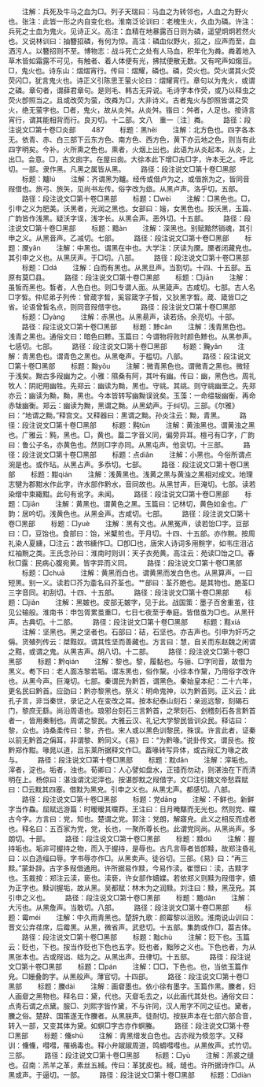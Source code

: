 <!-- { "loadSidebar": true } -->
　　注解：兵死及牛马之血为□。列子天瑞曰：马血之为转邻也，人血之为野火也。张注：此皆一形之内自变化也。淮南泛论训曰：老槐生火，久血为磷。许注：兵死之士血为鬼火。见诗正义。高注：血精在地暴露百日则为磷，遥望炯炯若然火也。又说林训曰：抽簪招磷，有何为惊。高注：磷血似野火，招之，应声而至，血洒污人。以簪招则不至。博物志：战斗死亡之处有人马血，积年化为粦。粦着地入草木皆如霜露不可见，有触者、着人体便有光，拂拭便散无数。又有咤声如煼豆。□，鬼火也。诗东山：熠熠宵行。传曰：熠耀，磷也。磷，荧火也。荧火谓其火荧荧闪□，犹言鬼火也。诗正义引陈思王萤火论曰：熠耀宵行。章句以为鬼火，或谓之磷。章句者，谓薛君章句。是则毛、韩古无异说。毛诗字本作荧，或乃以释虫之荧火卽照当之。且或改荧为萤，改粦为□，大非诗义。古者鬼火与卽照皆谓之荧火，绝无萤字也。□者，鬼火，故从炎舛。从炎舛。锴曰：舛者，人足也。按诗言宵行，谓其能相背而行。良刃切。十二部。文八　重一〖注〗粦。
　　路径：段注说文□第十卷□炎部
　　487
　　标题：黑hēi
　　注解：北方色也。四字各本无。依青、赤、白三部下云东方色、南方色、西方色，黄下亦云地之色，则当有此四字明矣。今补。火所熏之色也。熏者，火烟上出也。此语为从炎起本。从炎，上出□。会意。□，古文囱字。在屋曰囱。大徐本此下增□古□字，许本无之。呼北切。一部。隶作黑。凡黑之属皆从黑。
　　路径：段注说文□第十卷□黑部
　　标题：黸lú
　　注解：齐谓黑为黸。经传或借卢为之，或借旅为之，皆同音叚借也。旅弓、旅矢，见尚书左传。俗字改为玈。从黑卢声。洛乎切。五部。
　　路径：段注说文□第十卷□黑部
　　标题：□wèi
　　注解：□黑色也。□，引申之义为肥美。沃黑者，光润之黑也。女部曰：嬒，女黑色也。按沃黑，玉篇、广韵皆作浅黑。疑沃字误，浅字长。从黑会声。恶外切。十五部。
　　路径：段注说文□第十卷□黑部
　　标题：黯àn
　　注解：深黑也。别赋黯然销魂，其引申之义。从黑音声。乙减切。七部。
　　路径：段注说文□第十卷□黑部
　　标题：黡yǎn
　　注解：中黑也。谓黑在中也。大学注：厌读为黡。黡者闭藏皃也。其引申之义也。从黑厌声。于□切。八部。
　　路径：段注说文□第十卷□黑部
　　标题：□dá
　　注解：白而有黑也。从黑旦声。当割切。十四、十五部。五原有莫□县。
　　路径：段注说文□第十卷□黑部
　　标题：□jiān
　　注解：虽皙而黑也。晳者，人色白也。则□专谓人面。从黑箴声。古咸切。七部。古人名□字皙。仲尼弟子列传：曾葴字晳，奚容箴字子晳，又狄黑字晳。葴、箴皆□之省。论语曾皙名点，则同音叚借字也。
　　路径：段注说文□第十卷□黑部
　　标题：□yànɡ
　　注解：赤黑也。从黑昜声，读若炀。余亮切。十部。
　　路径：段注说文□第十卷□黑部
　　标题：黪cǎn
　　注解：浅青黑色也。浅青之黑也。通俗文曰：暗色曰黪。玉篇曰：今谓物将败时颜色黪也。从黑参声。七感切。七部。
　　路径：段注说文□第十卷□黑部
　　标题：黤yǎn
　　注解：青黑色也。谓青色之黑也。从黑奄声。于槛切。八部。
　　路径：段注说文□第十卷□黑部
　　标题：黝yǒu
　　注解：微青黑色也。谓微青之黑也。微轻于浅矣。黝古多叚幽为之。小雅：隰桑有阿，其叶有幽。传曰：幽，黑色也。周礼牧人：阴祀用幽牲。先郑云：幽读为黝，黑也。守祧。其祧。则守祧幽垩之。先郑亦云：幽读为黝，黝，黑也。今本皆转写幽黝误讹矣。玉藻：一命缊韨幽衡，再命赤韨幽衡。郑云：幽读为黝，黑谓之黝。从黑幼声。于纠切。三部。《尔雅》曰：“地谓之黝。”释宫文。又释器曰：黑谓之黝。孙炎注云：黝，青黑。
　　路径：段注说文□第十卷□黑部
　　标题：黗tūn
　　注解：黄浊黑也。谓黄浊之黑也。广雅云：黗，黑也。□，黄也。葢二字音义同，偏旁异耳。檀弓有□字，广韵曰：鲁公子名，亦黄色也。然则□字亦同。从黑屯声。他衮切。十三部。
　　路径：段注说文□第十卷□黑部
　　标题：点diǎn
　　注解：小黑也。今俗所谓点涴是也。或作玷。从黑占声。多忝切。七部。
　　路径：段注说文□第十卷□黑部
　　标题：黚qián
　　注解：浅黄黑也。浅黄之黑与黄浊之黑相对成文。地理志犍为郡黚水作此字，许水部作黔水，音同故也。从黑甘声，巨淹切。七部。读若染缯中束緅黚。此句有讹字。未闻。
　　路径：段注说文□第十卷□黑部
　　标题：□jiān
　　注解：黄黑也。谓黄色之黑。玉篇曰：记林切，黄色如金也。广韵：居吟切。浅黄色也。从黑金声。古咸切。七部。
　　路径：段注说文□第十卷□黑部
　　标题：□yuè
　　注解：黑有文也。从黑冤声，读若饴□字。豆部曰：□，豆饴也。食部曰：饴，米櫱煎也。于月切。十四、十五部。亦作黦。按周礼染人夏纁，□注云：故书纁作□。□卽□也，唐宋人诗词多用黦字，如韦庄泪沾红袖黦之类。王氏念孙曰：淮南时则训：天子衣苑黄。高注云：苑读□饴之□。春秋□露：民病心腹宛黄。皆字异而义同。
　　路径：段注说文□第十卷□黑部
　　标题：□chuā
　　注解：黄黑而白也。谓黄黑而发白色也。从黑算声。一曰短黑。别一义。读若□芥为齑名曰芥荃也。艹部曰：荃芥脃也。是其物也。脃荃□三字音同。初刮切。十四、十五部。
　　路径：段注说文□第十卷□黑部
　　标题：□jiǎn
　　注解：黑皴也。皮部无皴字，见于此。战国策：墨子百舍重茧，往见公输般。淮南书：申包胥累茧重□，七日七夜至于奉庭。皆借茧为□也。从黑幵声。古典切。十二部。
　　路径：段注说文□第十卷□黑部
　　标题：黠xiá
　　注解：坚黑也。黑之坚者也。石部曰：硈，石坚也。亦吉声也。引申为奸巧之偁。货殖列传云：桀黠奴。谓其性坚而善藏也。方言曰：慧，自关而东赵魏之闲谓之黠，或谓之鬼。从黑吉声。胡八切。十二部。
　　路径：段注说文□第十卷□黑部
　　标题：黔qián
　　注解：黎也。黎，履黏也。与骊、□字同音，故借为黑义。耇下曰：老人面冻黎若垢。谓冻黑也，俗作黧。小徐本作黧，乃用俗字改许也。从黑今声。巨淹切。七部。秦谓民为黔首，谓黑色。秦始皇本纪：二十六年，更名民曰黔首。应劭曰：黔亦黎黑也。祭义：明命鬼神，以为黔首则。正义云：此孔子言，非当秦世，录记之人在变改之耳。按本纪泰山刻石：亲巡远黎，刻碣石门，黎庶无繇。尚沿周语也。琅邪台刻石三言黔首，之罘刻石、刽稽刻石各言黔首者一，皆用秦制也。周谓之黎民。大雅云汉、礼记大学黎民皆训众民。释诂曰：黎，众也。诗桑柔传曰：黎，齐也。宋人或以黑色训黎民，殊误。许言此者，证秦以前无黔首之偁耳，非谓黎、黔同义。《易》曰：“为黔喙。”说卦传文。谓艮也。按黔郑作黚。喙晁以道，吕东莱所据释文作□。葢喙转写异体，或古叚汇为喙之故与。
　　路径：段注说文□第十卷□黑部
　　标题：黕dǎn
　　注解：滓垢也。滓者，淀也。垢者，浊也。荀卿曰：人心譬如盘水，正错而勿动，则湛浊在下而清明在上。杨倞曰：湛浊谓沈泥滓也。按湛卽黕之叚借字。文□注引魏文帝愁霖赋曰：□云黕其四塞。借黕为黑皃。引申之义也。从黑冘声。都感切。八部。
　　路径：段注说文□第十卷□黑部
　　标题：党dǎnɡ
　　注解：不鲜也。新鲜字当作鱻。屈赋远游篇：时暧暧其曭莽。王注曰：日月晻黮而无光也。然则党、曭古今字。方言曰：党，知也。楚谓之党。郭注：党朗，解寤皃。此义之相反而成者也。释名曰：五百家为党，党，长也，一聚所尊长也。此谓党同尚。从黑尚声。多朗切。十部。
　　路径：段注说文□第十卷□黑部
　　标题：黩dú
　　注解：握持垢也。垢非可握持之物，而入于握持，是辱也。古凡言辱者皆卽黩，故郑注昏礼曰：以白造缁曰辱。字书辱亦作□。从黑卖声。徒谷切。三部。《易》曰：“再三黩。”蒙卦辞。古字多叚借通用。许所据易作黩，今易作渎。崔憬曰：渎，古黩字也。玉裁按：郑注云渎，亵也。渎亵，许女部作嬻媟。若依郑义则黩为叚借字，嬻为正字也。黩训握垢，故从黑。吴都赋：林木为之润黩。刘注曰：黩，黑茂皃。其引申之义也。
　　路径：段注说文□第十卷□黑部
　　标题：黵dǎn
　　注解：大污也。从黑詹声。当敢切。八部。
　　路径：段注说文□第十卷□黑部
　　标题：霉méi
　　注解：中久雨靑黑也。楚辞九歌：颜霉黎以沮败。淮南说山训曰：晋文公弃荏席，后霉黑。从黑，微省声。武悲切。十五部。集韵或作□，葢古体。
　　路径：段注说文□第十卷□黑部
　　标题：黜chù
　　注解：贬下也。玉篇云：贬也，下也。按当作贬也下色也五字。贬也者，黜陟之义也。下色也者，为从黑张本也。古或叚诎、绌为之。从黑出声。丑律切。十五部。
　　路径：段注说文□第十卷□黑部
　　标题：□pán
　　注解：□□，下色也。也，当依玉篇作皃。□姗叠韵字。从黑般声。薄官切。十四部。
　　路径：段注说文□第十卷□黑部
　　标题：黱dài
　　注解：画睂墨也。依小徐有墨字。玉篇作黑。黱者，妇人画睂之黑物也。释名曰：黛，代也。灭睂毛去之，以此画代其处也。通俗文曰：点靑石谓之点黛。服□、刘熙字皆作黛，不与许同，汉人用字不同之征也。黛者，黱之俗。楚辞、国策遂无作黱者。从黑朕声。徒耐切。按朕声本在七部六部合音，转入一部，又变其体为黛。如螟□字古亦作螟螣。
　　路径：段注说文□第十卷□黑部
　　标题：儵shū
　　注解：靑黑缯发白色也。古亦叚为倐忽字。又释训：儵儵，嘒嘒，罹祸毒也。释小弁踧踧周道，鸣蜩嘒嘒也。从黑攸声。式竹切。三部。
　　路径：段注说文□第十卷□黑部
　　标题：□yù
　　注解：羔裘之缝也。召南：羔羊之革，素丝五緎。传曰：革犹皮也。緎，缝也。许所据诗作□。从黑或声。于逼切。一部。
　　路径：段注说文□第十卷□黑部
　　标题：□diàn
